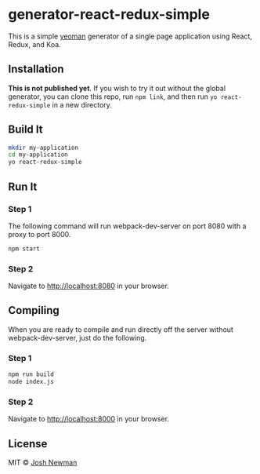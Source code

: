 # generator-react-redux-simple

This is a simple [yeoman](http://yeoman.io) generator of a single page application using React, Redux, and Koa.

## Installation

**This is not published yet**. If you wish to try it out without the global generator, you can clone this repo, run `npm link`, and then run `yo react-redux-simple` in a new directory.

<!-- **NodeJS 4+ required**

```bash
npm install -g yo
npm install -g generator-react-redux-simple
``` -->

## Build It

```bash
mkdir my-application
cd my-application
yo react-redux-simple
```

## Run It

### Step 1
The following command will run webpack-dev-server on port 8080 with a proxy to port 8000.
```bash
npm start
```

### Step 2

Navigate to [http://localhost:8080](http://localhost:8080) in your browser.

## Compiling

When you are ready to compile and run directly off the server without webpack-dev-server, just do the following.

### Step 1
```bash
npm run build
node index.js
```

### Step 2

Navigate to [http://localhost:8000](http://localhost:8000) in your browser.

## License

MIT © [Josh Newman]()


[npm-image]: https://badge.fury.io/js/generator-react-test.svg
[npm-url]: https://npmjs.org/package/generator-react-test
[travis-image]: https://travis-ci.org/technicallyjosh/generator-react-test.svg?branch=master
[travis-url]: https://travis-ci.org/technicallyjosh/generator-react-test
[daviddm-image]: https://david-dm.org/technicallyjosh/generator-react-test.svg?theme=shields.io
[daviddm-url]: https://david-dm.org/technicallyjosh/generator-react-test
